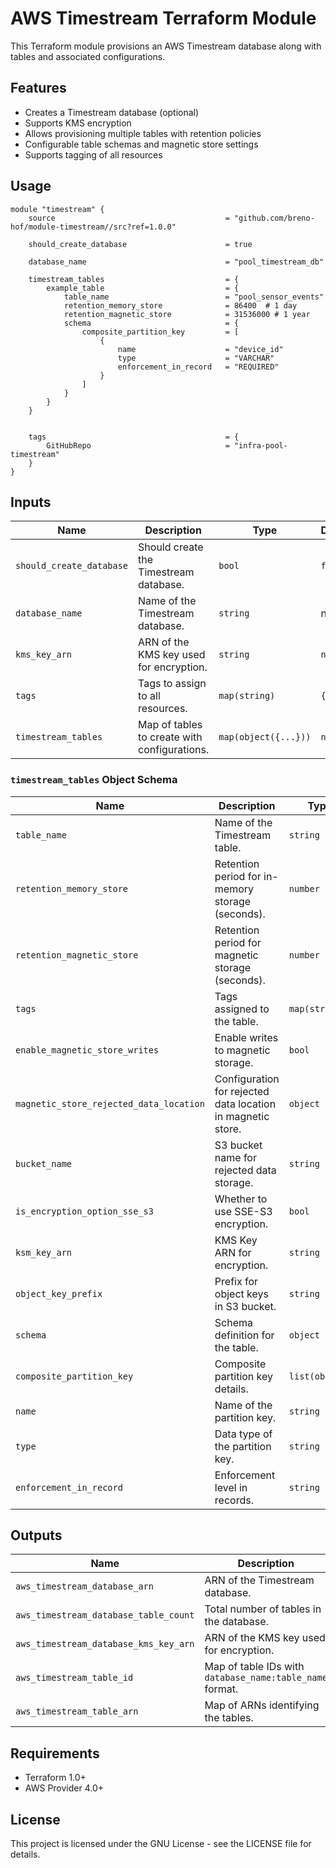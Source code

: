 # AWS Timestream Terraform Module

This Terraform module provisions an AWS Timestream database along with tables and associated configurations.

## Features

- Creates a Timestream database (optional)
- Supports KMS encryption
- Allows provisioning multiple tables with retention policies
- Configurable table schemas and magnetic store settings
- Supports tagging of all resources

## Usage

```hcl
module "timestream" {
	source 										= "github.com/breno-hof/module-timestream//src?ref=1.0.0"

	should_create_database 						= true

	database_name       						= "pool_timestream_db"

	timestream_tables 							= {
		example_table 							= {
			table_name                   		= "pool_sensor_events"
			retention_memory_store        		= 86400  # 1 day
			retention_magnetic_store      		= 31536000 # 1 year
			schema 								= {
				composite_partition_key 		= [
					{
						name                 	= "device_id"
						type                 	= "VARCHAR"
						enforcement_in_record 	= "REQUIRED"
					}
				]
			}
		}
	}


	tags										= {
		GitHubRepo								= "infra-pool-timestream"
	}
}
```

## Inputs

| Name | Description | Type | Default | Required |
|------|-------------|------|---------|----------|
| `should_create_database` | Should create the Timestream database. | `bool` | `false` | No |
| `database_name` | Name of the Timestream database. | `string` | n/a | Yes |
| `kms_key_arn` | ARN of the KMS key used for encryption. | `string` | `null` | No |
| `tags` | Tags to assign to all resources. | `map(string)` | `{}` | No |
| `timestream_tables` | Map of tables to create with configurations. | `map(object({...}))` | `null` | No |

### `timestream_tables` Object Schema

| Name | Description | Type | Default |
|------|-------------|------|---------|
| `table_name` | Name of the Timestream table. | `string` | n/a |
| `retention_memory_store` | Retention period for in-memory storage (seconds). | `number` | `null` |
| `retention_magnetic_store` | Retention period for magnetic storage (seconds). | `number` | `null` |
| `tags` | Tags assigned to the table. | `map(string)` | `{}` |
| `enable_magnetic_store_writes` | Enable writes to magnetic storage. | `bool` | `false` |
| `magnetic_store_rejected_data_location` | Configuration for rejected data location in magnetic store. | `object` | `null` |
| `bucket_name` | S3 bucket name for rejected data storage. | `string` | `null` |
| `is_encryption_option_sse_s3` | Whether to use SSE-S3 encryption. | `bool` | `null` |
| `ksm_key_arn` | KMS Key ARN for encryption. | `string` | `null` |
| `object_key_prefix` | Prefix for object keys in S3 bucket. | `string` | `null` |
| `schema` | Schema definition for the table. | `object` | `null` |
| `composite_partition_key` | Composite partition key details. | `list(object)` | `null` |
| `name` | Name of the partition key. | `string` | `null` |
| `type` | Data type of the partition key. | `string` | `null` |
| `enforcement_in_record` | Enforcement level in records. | `string` | `null` |

## Outputs

| Name | Description |
|------|-------------|
| `aws_timestream_database_arn` | ARN of the Timestream database. |
| `aws_timestream_database_table_count` | Total number of tables in the database. |
| `aws_timestream_database_kms_key_arn` | ARN of the KMS key used for encryption. |
| `aws_timestream_table_id` | Map of table IDs with `database_name:table_name` format. |
| `aws_timestream_table_arn` | Map of ARNs identifying the tables. |

## Requirements

- Terraform 1.0+
- AWS Provider 4.0+

## License

This project is licensed under the GNU License - see the LICENSE file for details.
